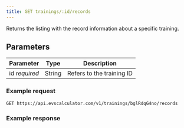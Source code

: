 ```yaml
---
title: GET trainings/:id/records
---
```



Returns the listing with the record information about a specific training.

## Parameters

Parameter       | Type          		| Description 
---- | ---- | ---- 
id _required_   | String			   	| Refers to the training ID


### Example request

```
GET https://api.evscalculator.com/v1/trainings/bglRdqG4no/records
```

### Example response